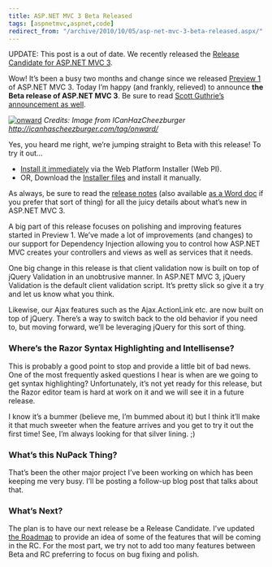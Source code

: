 ```yaml
---
title: ASP.NET MVC 3 Beta Released
tags: [aspnetmvc,aspnet,code]
redirect_from: "/archive/2010/10/05/asp-net-mvc-3-beta-released.aspx/"
---
```


UPDATE: This post is a out of date. We recently released the [Release
Candidate for ASP.NET MVC
3](https://haacked.com/archive/2010/11/09/asp-net-mvc-3-release-candidate.aspx "ASP.NET MVC 3 RC Released").

Wow! It’s been a busy two months and change since we released [Preview
1](https://haacked.com/archive/2010/07/27/aspnetmvc3-preview1-released.aspx "ASP.NET MVC 3 Preview 1")
of ASP.NET MVC 3. Today I’m happy (and frankly, relieved) to announce
**the Beta release of ASP.NET MVC 3**. Be sure to read [Scott Guthrie’s
announcement as
well](http://weblogs.asp.net/scottgu/archive/2010/10/06/announcing-nupack-asp-net-mvc-3-beta-and-webmatrix-beta-2.aspx "Announcing MVC 3").

[![onward](https://haacked.com/assets/images/haacked_com/WindowsLiveWriter/ASP.NETMVC3BetaReleased_12A2D/Onward_thumb_1.jpg "onward")](https://haacked.com/assets/images/haacked_com/WindowsLiveWriter/ASP.NETMVC3BetaReleased_12A2D/Onward_4.jpg)
*Credits: Image from ICanHazCheezburger
http://icanhascheezburger.com/tag/onward/*

Yes, you heard me right, we’re jumping straight to Beta with this
release! To try it out…

-   [Install it
    immediately](http://www.microsoft.com/web/gallery/install.aspx?appid=MVC3 "Install ASP.NET MVC 3 via Web PI")
    via the Web Platform Installer (Web PI).
-   OR, Download the [Installer
    files](http://go.microsoft.com/fwlink/?LinkID=191795 "Download Details for ASP.NET MVC 3 Beta")
    and install it manually.

As always, be sure to read the [release
notes](http://www.asp.net/learn/whitepapers/mvc3-release-notes "ASP.NET MVC 3 Release Notes")
(also available [as a Word
doc](http://download.microsoft.com/download/8/8/D/88D72201-4230-4E19-BFDA-5868B350AA09/ASP.NET-MVC-3-Beta-Release-Notes.doc "ASP.NET MVC 3 Release Notes Word Doc")
if you prefer that sort of thing) for all the juicy details about what’s
new in ASP.NET MVC 3.

A big part of this release focuses on polishing and improving features
started in Preview 1. We’ve made a lot of improvements (and changes) to
our support for Dependency Injection allowing you to control how ASP.NET
MVC creates your controllers and views as well as services that it
needs.

One big change in this release is that client validation now is built on
top of jQuery Validation in an unobtrusive manner. In ASP.NET MVC 3,
jQuery Validation is the default client validation script. It’s pretty
slick so give it a try and let us know what you think.

Likewise, our Ajax features such as the Ajax.ActionLink etc. are now
built on top of jQuery. There’s a way to switch back to the old behavior
if you need to, but moving forward, we’ll be leveraging jQuery for this
sort of thing.

### Where’s the Razor Syntax Highlighting and Intellisense?

This is probably a good point to stop and provide a little bit of bad
news. One of the most frequently asked questions I hear is when are we
going to get syntax highlighting? Unfortunately, it’s not yet ready for
this release, but the Razor editor team is hard at work on it and we
will see it in a future release.

I know it’s a bummer (believe me, I’m bummed about it) but I think it’ll
make it that much sweeter when the feature arrives and you get to try it
out the first time! See, I’m always looking for that silver lining. ;)

### What’s this NuPack Thing?

That’s been the other major project I’ve been working on which has been
keeping me very busy. I’ll be posting a follow-up blog post that talks
about that.

### What’s Next?

The plan is to have our next release be a Release Candidate. I’ve
updated [the
Roadmap](http://aspnet.codeplex.com/wikipage?title=Road%20Map&referringTitle=MVC "ASP.NET MVC Roadmap in CodePlex.com")
to provide an idea of some of the features that will be coming in the
RC. For the most part, we try not to add too many features between Beta
and RC preferring to focus on bug fixing and polish.

